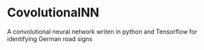 # CovolutionalNN
A convolutional neural network writen in python and Tensorflow for identifying German road signs
